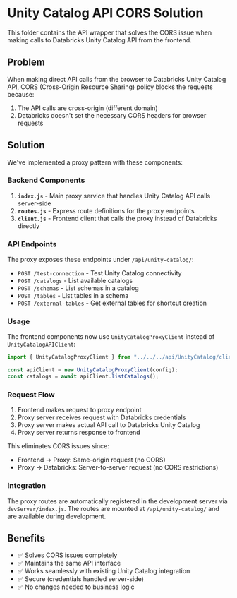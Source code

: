 # Unity Catalog API CORS Solution

This folder contains the API wrapper that solves the CORS issue when making calls to Databricks Unity Catalog API from the frontend.

## Problem

When making direct API calls from the browser to Databricks Unity Catalog API, CORS (Cross-Origin Resource Sharing) policy blocks the requests because:

1. The API calls are cross-origin (different domain)
2. Databricks doesn't set the necessary CORS headers for browser requests

## Solution

We've implemented a proxy pattern with these components:

### Backend Components

1. **`index.js`** - Main proxy service that handles Unity Catalog API calls server-side
2. **`routes.js`** - Express route definitions for the proxy endpoints
3. **`client.js`** - Frontend client that calls the proxy instead of Databricks directly

### API Endpoints

The proxy exposes these endpoints under `/api/unity-catalog/`:

- `POST /test-connection` - Test Unity Catalog connectivity
- `POST /catalogs` - List available catalogs
- `POST /schemas` - List schemas in a catalog
- `POST /tables` - List tables in a schema
- `POST /external-tables` - Get external tables for shortcut creation

### Usage

The frontend components now use `UnityCatalogProxyClient` instead of `UnityCatalogAPIClient`:

```typescript
import { UnityCatalogProxyClient } from "../../../api/UnityCatalog/client";

const apiClient = new UnityCatalogProxyClient(config);
const catalogs = await apiClient.listCatalogs();
```

### Request Flow

1. Frontend makes request to proxy endpoint
2. Proxy server receives request with Databricks credentials
3. Proxy server makes actual API call to Databricks Unity Catalog
4. Proxy server returns response to frontend

This eliminates CORS issues since:

- Frontend → Proxy: Same-origin request (no CORS)
- Proxy → Databricks: Server-to-server request (no CORS restrictions)

### Integration

The proxy routes are automatically registered in the development server via `devServer/index.js`. The routes are mounted at `/api/unity-catalog/` and are available during development.

## Benefits

- ✅ Solves CORS issues completely
- ✅ Maintains the same API interface
- ✅ Works seamlessly with existing Unity Catalog integration
- ✅ Secure (credentials handled server-side)
- ✅ No changes needed to business logic
